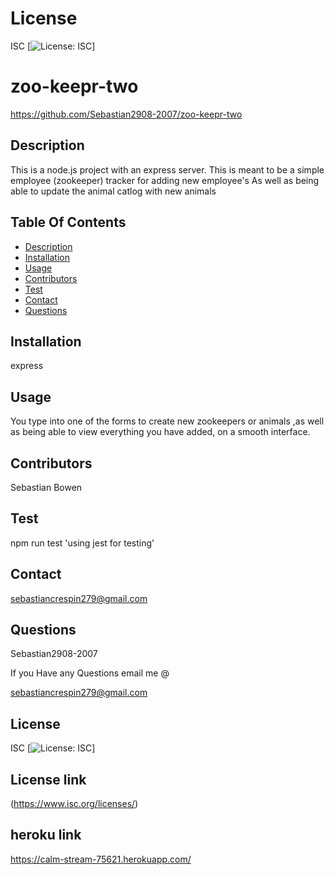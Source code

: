 # License
 ISC
[![License: ISC](https://img.shields.io/badge/License-ISC-blue.svg)]
                 
      

# zoo-keepr-two
 https://github.com/Sebastian2908-2007/zoo-keepr-two
 ## Description

This is a node.js project with an express server. This is meant to be a simple employee (zookeeper) tracker for adding new employee's As well as being able to update the animal catlog with new animals
    
 ## Table Of Contents
* [Description](#description)
* [Installation](#installation)
* [Usage](#usage)
* [Contributors](#contributors)
* [Test](#test)
* [Contact](#contact)
* [Questions](#questions)
    
 ## Installation

express

## Usage
 You type into one of the forms to create new zookeepers or animals ,as well as being able to view everything you have added, on a smooth interface.

 ## Contributors

  Sebastian Bowen

 ## Test 

 npm run test 'using jest for testing'
    
## Contact

 sebastiancrespin279@gmail.com

## Questions

 Sebastian2908-2007

If you Have any Questions email me @

sebastiancrespin279@gmail.com


## License
ISC 
[![License: ISC](https://img.shields.io/badge/License-ISC-blue.svg)]

## License link
(https://www.isc.org/licenses/)   

## heroku link
https://calm-stream-75621.herokuapp.com/
